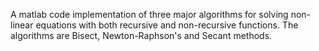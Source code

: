 A matlab code implementation of three major algorithms for solving non-linear equations with both recursive and non-recursive functions. 
The algorithms are Bisect, Newton-Raphson's and Secant methods.

